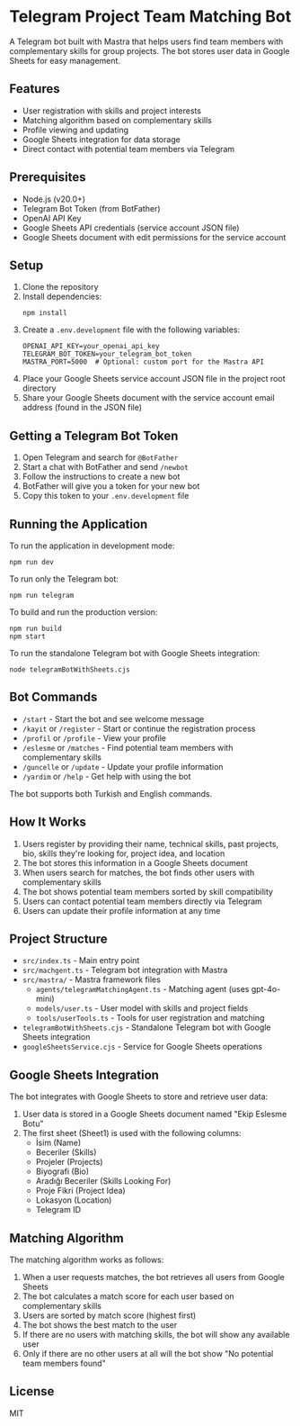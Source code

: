 # Telegram Project Team Matching Bot

A Telegram bot built with Mastra that helps users find team members with complementary skills for group projects. The bot stores user data in Google Sheets for easy management.

## Features

- User registration with skills and project interests
- Matching algorithm based on complementary skills
- Profile viewing and updating
- Google Sheets integration for data storage
- Direct contact with potential team members via Telegram

## Prerequisites

- Node.js (v20.0+)
- Telegram Bot Token (from BotFather)
- OpenAI API Key
- Google Sheets API credentials (service account JSON file)
- Google Sheets document with edit permissions for the service account

## Setup

1. Clone the repository
2. Install dependencies:
   ```
   npm install
   ```
3. Create a `.env.development` file with the following variables:
   ```
   OPENAI_API_KEY=your_openai_api_key
   TELEGRAM_BOT_TOKEN=your_telegram_bot_token
   MASTRA_PORT=5000  # Optional: custom port for the Mastra API
   ```
4. Place your Google Sheets service account JSON file in the project root directory
5. Share your Google Sheets document with the service account email address (found in the JSON file)

## Getting a Telegram Bot Token

1. Open Telegram and search for `@BotFather`
2. Start a chat with BotFather and send `/newbot`
3. Follow the instructions to create a new bot
4. BotFather will give you a token for your new bot
5. Copy this token to your `.env.development` file

## Running the Application

To run the application in development mode:

```
npm run dev
```

To run only the Telegram bot:

```
npm run telegram
```

To build and run the production version:

```
npm run build
npm start
```

To run the standalone Telegram bot with Google Sheets integration:

```
node telegramBotWithSheets.cjs
```

## Bot Commands

- `/start` - Start the bot and see welcome message
- `/kayit` or `/register` - Start or continue the registration process
- `/profil` or `/profile` - View your profile
- `/eslesme` or `/matches` - Find potential team members with complementary skills
- `/guncelle` or `/update` - Update your profile information
- `/yardim` or `/help` - Get help with using the bot

The bot supports both Turkish and English commands.

## How It Works

1. Users register by providing their name, technical skills, past projects, bio, skills they're looking for, project idea, and location
2. The bot stores this information in a Google Sheets document
3. When users search for matches, the bot finds other users with complementary skills
4. The bot shows potential team members sorted by skill compatibility
5. Users can contact potential team members directly via Telegram
6. Users can update their profile information at any time

## Project Structure

- `src/index.ts` - Main entry point
- `src/machgent.ts` - Telegram bot integration with Mastra
- `src/mastra/` - Mastra framework files
  - `agents/telegramMatchingAgent.ts` - Matching agent (uses gpt-4o-mini)
  - `models/user.ts` - User model with skills and project fields
  - `tools/userTools.ts` - Tools for user registration and matching
- `telegramBotWithSheets.cjs` - Standalone Telegram bot with Google Sheets integration
- `googleSheetsService.cjs` - Service for Google Sheets operations

## Google Sheets Integration

The bot integrates with Google Sheets to store and retrieve user data:

1. User data is stored in a Google Sheets document named "Ekip Eslesme Botu"
2. The first sheet (Sheet1) is used with the following columns:
   - İsim (Name)
   - Beceriler (Skills)
   - Projeler (Projects)
   - Biyografi (Bio)
   - Aradığı Beceriler (Skills Looking For)
   - Proje Fikri (Project Idea)
   - Lokasyon (Location)
   - Telegram ID

## Matching Algorithm

The matching algorithm works as follows:

1. When a user requests matches, the bot retrieves all users from Google Sheets
2. The bot calculates a match score for each user based on complementary skills
3. Users are sorted by match score (highest first)
4. The bot shows the best match to the user
5. If there are no users with matching skills, the bot will show any available user
6. Only if there are no other users at all will the bot show "No potential team members found"

## License

MIT

